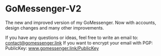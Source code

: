 # GoMessenger-V2
The new and improved version of my GoMessenger. Now with accounts, design changes and many other improvements.

If you have any questions or ideas, feel free to write an email to: contact@gomessenger.link
  If you want to encrypt your email with PGP:
    PublicKey: www.gomessenger.link/PublicKey
